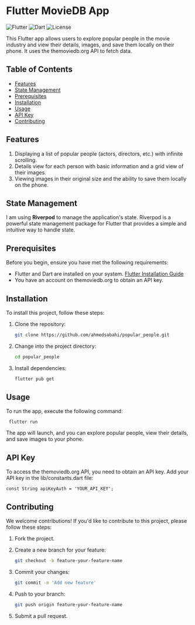 # Flutter MovieDB App

![Flutter](https://img.shields.io/badge/Flutter-3.13.8-blue.svg)
![Dart](https://img.shields.io/badge/Dart-3.1.4-blue.svg)
![License](https://img.shields.io/badge/License-MIT-green.svg)

This Flutter app allows users to explore popular people in the movie industry and view their details, images, and save them locally on their phone. It uses the themoviedb.org API to fetch data.

## Table of Contents

- [Features](#features)
- [State Management](#state-management)
- [Prerequisites](#prerequisites)
- [Installation](#installation)
- [Usage](#usage)
- [API Key](#api-key)
- [Contributing](#contributing)

## Features

1. Displaying a list of popular people (actors, directors, etc.) with infinite scrolling.
2. Details view for each person with basic information and a grid view of their images.
3. Viewing images in their original size and the ability to save them locally on the phone.

## State Management

I am using **Riverpod** to manage the application's state. Riverpod is a powerful state management package for Flutter that provides a simple and intuitive way to handle state.

## Prerequisites

Before you begin, ensure you have met the following requirements:

- Flutter and Dart are installed on your system. [Flutter Installation Guide](https://flutter.dev/docs/get-started/install)
- You have an account on themoviedb.org to obtain an API key.

## Installation

To install this project, follow these steps:

1. Clone the repository:

   ```bash
   git clone https://github.com/ahmedsabahi/popular_people.git

2. Change into the project directory:
   
    ```bash
    cd popular_people
   
3. Install dependencies:
   
    ```bash
    flutter pub get
   
## Usage

To run the app, execute the following command:

     flutter run

The app will launch, and you can explore popular people, view their details, and save images to your phone.

## API Key

To access the themoviedb.org API, you need to obtain an API key. Add your API key in the lib/constants.dart file:

    const String apiKeyAuth = 'YOUR_API_KEY';

## Contributing

We welcome contributions! If you'd like to contribute to this project, please follow these steps:

1. Fork the project.

2. Create a new branch for your feature:

   ```bash
   git checkout -b feature-your-feature-name

3. Commit your changes: 

   ```bash
   git commit -m 'Add new feature'

4. Push to your branch:

   ```bash
   git push origin feature-your-feature-name
   
5. Submit a pull request.

